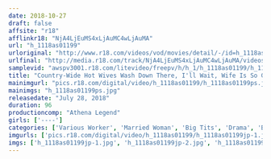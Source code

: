 ```yaml
---
date: 2018-10-27
draft: false
affsite: "r18"
afflinkr18: "NjA4LjEuMS4xLjAuMC4wLjAuMA"
url: "h_1118as01199"
urloriginal: "http://www.r18.com/videos/vod/movies/detail/-/id=h_1118as01199"
urlfinal: "http://media.r18.com/track/NjA4LjEuMS4xLjAuMC4wLjAuMA/videos/vod/movies/detail/-/id=h_1118as01199"
samplevid: "awspv3001.r18.com/litevideo/freepv/h/h_1/h_1118as01199/h_1118as01199_dmb_s.mp4"
title: "Country-Wide Hot Wives Wash Down There, I'll Wait, Wife Is So Good Raw And Shaved!"
mainimgurl: "pics.r18.com/digital/video/h_1118as01199/h_1118as01199ps.jpg"
mainimgs: "h_1118as01199ps.jpg"
releasedate: "July 28, 2018"
duration: 96
productioncomp: "Athena Legend"
girls: ['----']
categories: ['Various Worker', 'Married Woman', 'Big Tits', 'Drama', 'Blowjob', 'Sex Toys']
imgurls: ['pics.r18.com/digital/video/h_1118as01199/h_1118as01199jp-1.jpg', 'pics.r18.com/digital/video/h_1118as01199/h_1118as01199jp-2.jpg', 'pics.r18.com/digital/video/h_1118as01199/h_1118as01199jp-3.jpg', 'pics.r18.com/digital/video/h_1118as01199/h_1118as01199jp-4.jpg', 'pics.r18.com/digital/video/h_1118as01199/h_1118as01199jp-5.jpg', 'pics.r18.com/digital/video/h_1118as01199/h_1118as01199jp-6.jpg', 'pics.r18.com/digital/video/h_1118as01199/h_1118as01199jp-7.jpg', 'pics.r18.com/digital/video/h_1118as01199/h_1118as01199jp-8.jpg', 'pics.r18.com/digital/video/h_1118as01199/h_1118as01199jp-9.jpg', 'pics.r18.com/digital/video/h_1118as01199/h_1118as01199jp-10.jpg', 'pics.r18.com/digital/video/h_1118as01199/h_1118as01199jp-11.jpg', 'pics.r18.com/digital/video/h_1118as01199/h_1118as01199jp-12.jpg', 'pics.r18.com/digital/video/h_1118as01199/h_1118as01199jp-13.jpg', 'pics.r18.com/digital/video/h_1118as01199/h_1118as01199jp-14.jpg', 'pics.r18.com/digital/video/h_1118as01199/h_1118as01199jp-15.jpg', 'pics.r18.com/digital/video/h_1118as01199/h_1118as01199jp-16.jpg', 'pics.r18.com/digital/video/h_1118as01199/h_1118as01199jp-17.jpg', 'pics.r18.com/digital/video/h_1118as01199/h_1118as01199jp-18.jpg', 'pics.r18.com/digital/video/h_1118as01199/h_1118as01199jp-19.jpg', 'pics.r18.com/digital/video/h_1118as01199/h_1118as01199jp-20.jpg']
imgs: ['h_1118as01199jp-1.jpg', 'h_1118as01199jp-2.jpg', 'h_1118as01199jp-3.jpg', 'h_1118as01199jp-4.jpg', 'h_1118as01199jp-5.jpg', 'h_1118as01199jp-6.jpg', 'h_1118as01199jp-7.jpg', 'h_1118as01199jp-8.jpg', 'h_1118as01199jp-9.jpg', 'h_1118as01199jp-10.jpg', 'h_1118as01199jp-11.jpg', 'h_1118as01199jp-12.jpg', 'h_1118as01199jp-13.jpg', 'h_1118as01199jp-14.jpg', 'h_1118as01199jp-15.jpg', 'h_1118as01199jp-16.jpg', 'h_1118as01199jp-17.jpg', 'h_1118as01199jp-18.jpg', 'h_1118as01199jp-19.jpg', 'h_1118as01199jp-20.jpg']
---
```

